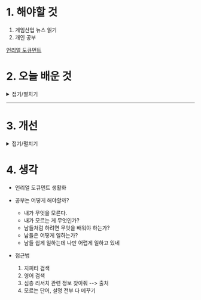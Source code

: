
# 1. 해야할 것

1. 게임산업 뉴스 읽기 
2. 개인 공부  

[언리얼 도큐먼트](https://dev.epicgames.com/documentation/ko-kr/unreal-engine/introduction-to-blueprints-visual-scripting-in-unreal-engine)


# 2. 오늘 배운 것

<details>
<summary>접기/펼치기</summary>

## 메쉬 생성
![image](https://github.com/user-attachments/assets/a2c14cef-a729-4c4f-aded-f3bd7e5a1d8f)

![image](https://github.com/user-attachments/assets/18e2b9cd-0ee7-4fe4-982c-1e666ebc8f18)

![image](https://github.com/user-attachments/assets/45f83853-5568-41de-b5da-a30ded2bb949)


</details>

****


# 3. 개선


<details>
<summary>접기/펼치기</summary>


</details>



# 4. 생각
- 언리얼 도큐먼트 생활화
- 공부는 어떻게 해야할까?
  - 내가 무엇을 모른다.
  - 내가 모르는 게 무엇인가?
  - 남들처럼 하려면 무엇을 배워야 하는가?
  - 남들은 어떻게 일하는가?
  - 남들 쉽게 일하는데 나만 어렵게 일하고 있네

- 접근법
  1. 지피티 검색
  2. 영어 검색
  3. 심층 리서치 관련 정보 찾아줘 --> 출처
  4. 모르는 단어, 설명 전부 다 메꾸기

